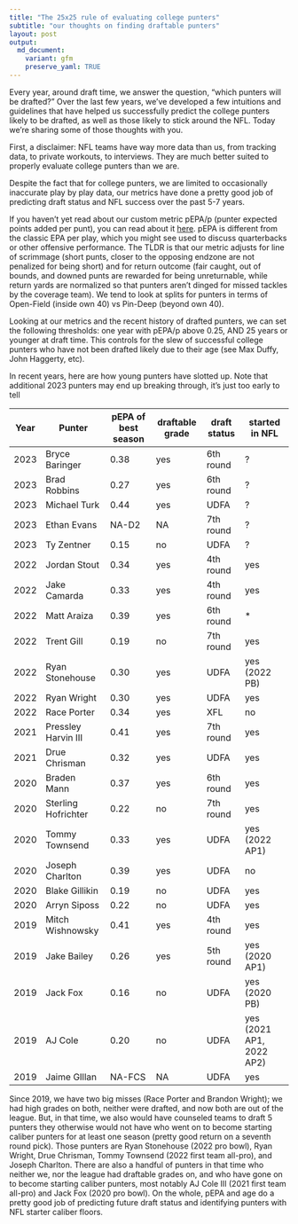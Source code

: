 ```yaml
---
title: "The 25x25 rule of evaluating college punters"
subtitle: "our thoughts on finding draftable punters"
layout: post
output:
  md_document:
    variant: gfm
    preserve_yaml: TRUE
---
```

Every year, around draft time, we answer the question, “which punters will be drafted?” Over the last few years, we’ve developed a few intuitions and guidelines that have helped us successfully predict the college punters likely to be drafted, as well as those likely to stick around the NFL. Today we’re sharing some of those thoughts with you.

First, a disclaimer: NFL teams have way more data than us, from tracking data, to private workouts, to interviews. They are much better suited to properly evaluate college punters than we are. 

Despite the fact that for college punters, we are limited to occasionally inaccurate play by play data, our metrics have done a pretty good job of predicting draft status and NFL success over the past 5-7 years.

If you haven’t yet read about our custom metric pEPA/p (punter expected points added per punt), you can read about it [here](https://puntalytics.github.io/metrics.html). pEPA is different from the classic EPA per play, which you might see used to discuss quarterbacks or other offensive performance. The TLDR is that our metric adjusts for line of scrimmage (short punts, closer to the opposing endzone are not penalized for being short) and for return outcome (fair caught, out of bounds, and downed punts are rewarded for being unreturnable, while return yards are normalized so that punters aren’t dinged for missed tackles by the coverage team). We tend to look at splits for punters in terms of Open-Field (inside own 40) vs Pin-Deep (beyond own 40).

Looking at our metrics and the recent history of drafted punters, we can set the following thresholds: one year with pEPA/p above 0.25, AND 25 years or younger at draft time. This controls for the slew of successful college punters who have not been drafted likely due to their age (see Max Duffy, John Haggerty, etc).

In recent years, here are how young punters have slotted up. Note that additional 2023 punters may end up breaking through, it’s just too early to tell

| Year | Punter              | pEPA of best season | draftable grade | draft status | started in NFL           |
|------|---------------------|---------------------|-----------------|--------------|--------------------------|
| 2023 | Bryce Baringer      | 0.38                | yes             | 6th round    | ?                        |
| 2023 | Brad Robbins        | 0.27                | yes             | 6th round    | ?                        |
| 2023 | Michael Turk        | 0.44                | yes             | UDFA         | ?                        |
| 2023 | Ethan Evans         | NA-D2               | NA              | 7th round    | ?                        |
| 2023 | Ty Zentner          | 0.15                | no              | UDFA         | ?                        |
| 2022 | Jordan Stout        | 0.34                | yes             | 4th round    | yes                      |
| 2022 | Jake Camarda        | 0.33                | yes             | 4th round    | yes                      |
| 2022 | Matt Araiza         | 0.39                | yes             | 6th round    | *                        |
| 2022 | Trent Gill          | 0.19                | no              | 7th round    | yes                      |
| 2022 | Ryan Stonehouse     | 0.30                | yes             | UDFA         | yes (2022 PB)            |
| 2022 | Ryan Wright         | 0.30                | yes             | UDFA         | yes                      |
| 2022 | Race Porter         | 0.34                | yes             | XFL          | no                       |
| 2021 | Pressley Harvin III | 0.41                | yes             | 7th round    | yes                      |
| 2021 | Drue Chrisman       | 0.32                | yes             | UDFA         | yes                      |
| 2020 | Braden Mann         | 0.37                | yes             | 6th round    | yes                      |
| 2020 | Sterling Hofrichter | 0.22                | no              | 7th round    | yes                      |
| 2020 | Tommy Townsend      | 0.33                | yes             | UDFA         | yes (2022 AP1)           |
| 2020 | Joseph Charlton     | 0.39                | yes             | UDFA         | no                       |
| 2020 | Blake Gillikin      | 0.19                | no              | UDFA         | yes                      |
| 2020 | Arryn Siposs        | 0.22                | no              | UDFA         | yes                      |
| 2019 | Mitch Wishnowsky    | 0.41                | yes             | 4th round    | yes                      |
| 2019 | Jake Bailey         | 0.26                | yes             | 5th round    | yes (2020 AP1)           |
| 2019 | Jack Fox            | 0.16                | no              | UDFA         | yes (2020 PB)            |
| 2019 | AJ Cole             | 0.20                | no              | UDFA         | yes (2021 AP1, 2022 AP2) |
| 2019 | Jaime GIllan        | NA-FCS              | NA              | UDFA         | yes                      |

Since 2019, we have two big misses (Race Porter and Brandon Wright); we had high grades on both, neither were drafted, and now both are out of the league. But, in that time, we also would have counseled teams to draft 5 punters they otherwise would not have who went on to become starting caliber punters for at least one season (pretty good return on a seventh round pick). Those punters are Ryan Stonehouse (2022 pro bowl), Ryan Wright, Drue Chrisman, Tommy Townsend (2022 first team all-pro), and Joseph Charlton. There are also a handful of punters in that time who neither we, nor the league had draftable grades on, and who have gone on to become starting caliber punters, most notably AJ Cole III (2021 first team all-pro) and Jack Fox (2020 pro bowl). On the whole, pEPA and age do a pretty good job of predicting future draft status and identifying punters with NFL starter caliber floors.

